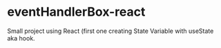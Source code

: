 # eventHandlerBox-react
Small project using React (first one creating State Variable with useState aka hook.
